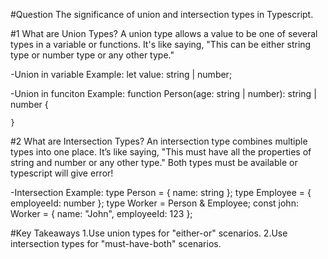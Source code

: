 #Question The significance of union and intersection types in Typescript.

#1 What are Union Types?
    A union type allows a value to be one of several types in a variable or functions. It's like saying, "This can be either string type or number type or any other type."

-Union in variable Example:
    let value: string | number;

-Union in funciton Example:
    function Person(age: string | number): string | number {

    }

#2 What are Intersection Types?
    An intersection type combines multiple types into one place. It’s like saying, "This must have all the properties of string and number or any other type." Both types must be available or typescript will give error!

-Intersection Example:
    type Person = { name: string };
    type Employee = { employeeId: number };
    type Worker = Person & Employee;
    const john: Worker = { name: "John", employeeId: 123 };


#Key Takeaways
    1.Use union types for "either-or" scenarios.
    2.Use intersection types for "must-have-both" scenarios.